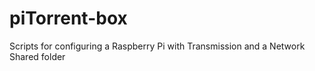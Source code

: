 # piTorrent-box
Scripts for configuring a Raspberry Pi with Transmission and a Network Shared folder
